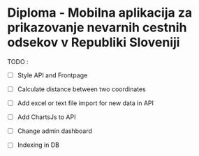 # Diploma - Mobilna aplikacija za prikazovanje nevarnih cestnih odsekov v Republiki Sloveniji

TODO :

-[ ] Style API and Frontpage

-[ ] Calculate distance between two coordinates

-[ ] Add excel or text file import for new data in API

-[ ] Add ChartsJs to API

-[ ] Change admin dashboard

-[ ] Indexing in DB
